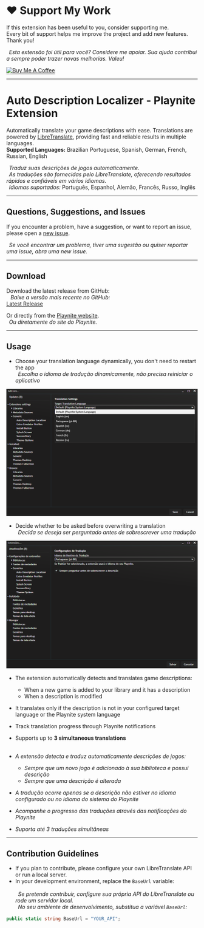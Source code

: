 # ❤️ Support My Work

If this extension has been useful to you, consider supporting me.  
Every bit of support helps me improve the project and add new features. Thank you! 

&ensp;_Esta extensão foi útil para você? Considere me apoiar._
_Sua ajuda contribui a sempre poder trazer novas melhorias. Valeu!_<br>

<a href="https://www.buymeacoffee.com/Herion" target="_blank">
  <img src="https://www.buymeacoffee.com/assets/img/custom_images/yellow_img.png" 
       alt="Buy Me A Coffee" 
       style="height: 41px !important;width: 174px !important;box-shadow: 0px 3px 2px 0px rgba(190, 190, 190, 0.5) !important;-webkit-box-shadow: 0px 3px 2px 0px rgba(190, 190, 190, 0.5) !important;">
</a>

---

# Auto Description Localizer - Playnite Extension
Automatically translate your game descriptions with ease.
Translations are powered by [LibreTranslate](https://libretranslate.com/), providing fast and reliable results in multiple languages.  
**Supported Languages:** Brazilian Portuguese, Spanish, German, French, Russian, English  

 &ensp;_Traduz suas descrições de jogos automaticamente._  
 &ensp;_As traduções são fornecidas pelo LibreTranslate, oferecendo resultados rápidos e confiáveis em vários idiomas._<br>
 &ensp;*Idiomas suportados:* Português, Espanhol, Alemão, Francês, Russo, Inglês

---

## Questions, Suggestions, and Issues

If you encounter a problem, have a suggestion, or want to report an issue, please open a [new issue](https://github.com/For-otten/DescriptionLocalizer-PlayniteExtension/issues).  

 &ensp;_Se você encontrar um problema, tiver uma sugestão ou quiser reportar uma issue, abra uma new issue._

---

## Download

Download the latest release from GitHub:  
&ensp; _Baixe a versão mais recente no GitHub:_  
[Latest Release](https://github.com/For-otten/DescriptionLocalizer-PlayniteExtension/releases/latest)

Or directly from the [Playnite website](https://playnite.link/addons.html#FD25D279-1A13-4028-8438-E468110B28A6).  
 &ensp;_Ou diretamente do site do Playnite._

---

## Usage

- Choose your translation language dynamically, you don't need to restart the app  
   &ensp;_Escolha o idioma de tradução dinamicamente, não precisa reiniciar o aplicativo_

![Logo ADL](https://github.com/For-otten/DescriptionLocalizer-PlayniteExtension/raw/main/AutoDescriptionLocalizer/images/Captura%20de%20tela%202025-09-09%20032932.png)
- Decide whether to be asked before overwriting a translation  
   &ensp;_Decida se deseja ser perguntado antes de sobrescrever uma tradução_

![Logo ADL](https://github.com/For-otten/DescriptionLocalizer-PlayniteExtension/raw/main/AutoDescriptionLocalizer/images/Captura%20de%20tela%202025-09-09%20033726.png)

- The extension automatically detects and translates game descriptions:
  - When a new game is added to your library and it has a description  
  - When a description is modified
    
- It translates only if the description is not in your configured target language or the Playnite system language  
- Track translation progress through Playnite notifications  
- Supports up to **3 simultaneous translations**
<br><br>
 - _A extensão detecta e traduz automaticamente descrições de jogos:_
     - _Sempre que um novo jogo é adicionado à sua biblioteca e possui descrição_
     - _Sempre que uma descrição é alterada_
    
  - _A tradução ocorre apenas se a descrição não estiver no idioma configurado ou no idioma do sistema do Playnite_
  - _Acompanhe o progresso das traduções através das notificações do Playnite_
  - _Suporta até 3 traduções simultâneas_

---

## Contribution Guidelines

- If you plan to contribute, please configure your own LibreTranslate API or run a local server.  
- In your development environment, replace the `BaseUrl` variable:
  <br><br>
&ensp;_Se pretende contribuir, configure sua própria API do LibreTranslate ou rode um servidor local._  
&ensp;_No seu ambiente de desenvolvimento, substitua a variável `BaseUrl`:_

```csharp
public static string BaseUrl = "YOUR_API";
